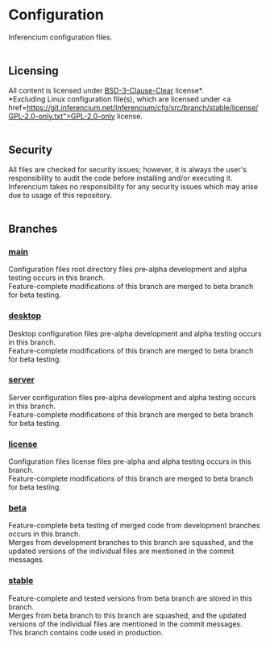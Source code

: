 # Configuration
Inferencium configuration files.
<br>
<br>
## Licensing
All content is licensed under <a href="https://git.inferencium.net/Inferencium/cfg/src/branch/stable/license/BSD-3-Clause-Clear.txt">BSD-3-Clause-Clear</a> license&#42;.
<br>
\*Excluding Linux configuration file(s), which are licensed under <a href=https://git.inferencium.net/Inferencium/cfg/src/branch/stable/license/GPL-2.0-only.txt">GPL-2.0-only</a> license.
<br>
<br>
## Security
All files are checked for security issues; however, it is always the user's responsibility to
audit the code before installing and/or executing it.
<br>
Inferencium takes no responsibility for any security issues which may arise due to usage of this
repository.
<br>
<br>
## Branches
### <a href="https://git.inferencium.net/Inferencium/cfg/src/branch/main/">main</a>
Configuration files root directory files pre-alpha development and alpha testing occurs in this
branch.<br>
Feature-complete modifications of this branch are merged to beta branch for beta testing.
<br>
### <a href="https://git.inferencium.net/Inferencium/cfg/src/branch/desktop/">desktop</a>
Desktop configuration files pre-alpha development and alpha testing occurs in this branch.<br>
Feature-complete modifications of this branch are merged to beta branch for beta testing.
<br>
### <a href="https://git.inferencium.net/Inferencium/cfg/src/branch/server/">server</a>
Server configuration files pre-alpha development and alpha testing occurs in this branch.<br>
Feature-complete modifications of this branch are merged to beta branch for beta testing.
<br>
### <a href="https://git.inferencium.net/Inferencium/cfg/src/branch/license/">license</a>
Configuration files license files pre-alpha and alpha testing occurs in this branch.<br>
Feature-complete modifications of this branch are merged to beta branch for beta testing.
<br>
### <a href="https://git.inferencium.net/Inferencium/cfg/src/branch/beta/">beta</a>
Feature-complete beta testing of merged code from development branches occurs in this branch.<br>
Merges from development branches to this branch are squashed, and the updated versions of the
individual files are mentioned in the commit messages.
<br>
### <a href="https://git.inferencium.net/Inferencium/cfg/src/branch/stable/">stable</a>
Feature-complete and tested versions from beta branch are stored in this branch.<br>
Merges from beta branch to this branch are squashed, and the updated versions of the individual
files are mentioned in the commit messages.<br>
This branch contains code used in production.
